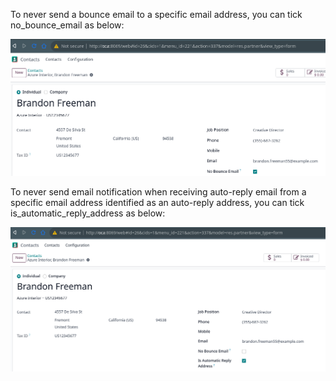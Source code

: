 To never send a bounce email to a specific email address, you can tick
no_bounce_email as below:

![no_bounce_email](../static/img/no_bounce_email.png)

To never send email notification when receiving auto-reply email from a
specific email address identified as an auto-reply address, you can tick is_automatic_reply_address as
below:

![is_automatic_reply](../static/img/is_automatic_reply.png)
